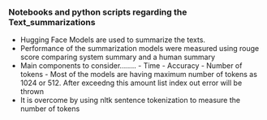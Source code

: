 ### Notebooks and python scripts regarding the Text_summarizations
- Hugging Face Models are used to summarize the texts.
- Performance of the summarization models were measured using rouge score comparing system summary and a human summary
- Main components to consider........
                  - Time
                  - Accuracy
                  - Number of tokens - Most of the models are having maximum number of tokens as 1024 or 512. After exceedng this amount list index out error will be thrown
- It is overcome by using nltk sentence tokenization to measure the number of tokens
